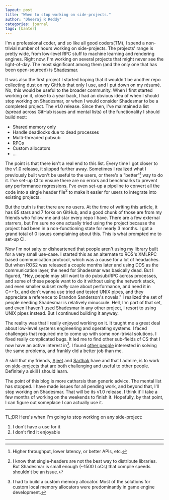 ```yaml
---
layout: post
title: "When to stop working on side-projects."
author: "Dheeraj R Reddy"
categories: journal
tags: [banter]
---
```


I'm a professional coder, and so like all good coders(TM), I spend a non-trivial number of hours working on side-projects. The projects' range is pretty wide, from low-level RPC
stuff to machine learning and rendering engines. Right now, I'm working on several projects that might
never see the light-of-day. The most significant among them (and the only one that has been open-sourced)
is [Shadesmar](https://github.com/squadrick/shadesmar).

It was also the first project I started hoping that it wouldn't be another repo collecting dust
on my GitHub that only I use, and I put down on my résumé. No, this would be useful to the broader
community.
When I first started working on it, close to a year back, I had an obvious idea of when I should
stop working on Shadesmar, or when I would consider Shadesmar to be a completed project.
The v1.0 release. Since then, I've maintained a list (spread across GitHub issues and mental lists) of
the functionality I should build next:
- Shared memory only
- Handle deadlocks due to dead processes
- Multi-threaded pubsub
- RPCs
- Custom allocators
- ...

The point is that there isn't a real end to this list. Every time I got closer to the v1.0 release, it
slipped further away. Sometimes I realized what I previously built won't be useful to the users, or
there's a "better"[^nit] way to do it. I've set-up CI to ensure there are no errors and
benchmarks to prevent any performance regressions. I've even set-up a pipeline to convert all
the code into a single header file[^single-header] to make it easier for users to integrate into
existing projects.

But the truth is that there are no users. At the time of writing this article, it has 85 stars and 7 forks on GitHub,
and a good chunk of those are from my friends who follow me and star every repo I have. There are a few
external starrers, but I'm sure no one actually tried using the project because the project
had been in a non-functioning state for nearly 3 months. I got a grand total of 0 issues complaining about this.
This is what prompted me to set-up CI.

Now I'm not salty or disheartened that people aren't using my library built for a very small use-case.
I started this as an alternate to ROS's XMLRPC based communication protocol, which was a cause for a
lot of headaches. But when ROS2 was released a couple months later and using DDS as the communication layer,
the need for Shadesmar was basically dead. But I figured, "Hey, people may still want to do pubsub/RPC across
processes, and some of these people want to do it without using the network stack, and even smaller subset
*really* care about performance, and need it in C++1x, and don't wanna use tried and tested UNIX pipes, and
they appreciate a reference to Brandon Sanderson's novels." I realized the set of people needing Shadesmar
is relatively minuscule. Hell, I'm part of that set, and even I haven't used Shadesmar in any other project, I
resort to using UNIX pipes instead. But I continued building it anyway.

The reality was that I really enjoyed working on it. It taught me a great deal about low-level systems engineering
and operating systems. I faced challenges that required me to come up with some non-trivial solutions. I fixed
really complicated bugs. It led me to find other sub-fields of CS that I now have an active interest in[^game-dev].
I found [other people](https://github.com/alephzero/alephzero) interested in solving the same problems, and frankly
did a better job than me.

A skill that my friends, [Ajeet](https://github.com/ajeetdsouza) and [Sarthak](https://github.com/naiveHobo) have
and that I admire, is to work on [side](https://github.com/naiveHobo/InvoiceNet)-[projects](https://github.com/ajeetdsouza/zoxide) that are both
challenging and useful to other people. Definitely a skill I should learn.

The point of this blog is more catharsis than generic advice. The mental list has stopped. I have
made issues for all pending work, and beyond that, I'll stop working on Shadesmar. That will be its v1.0 release.
I think it'll take a few months of working on the weekends to finish it. Hopefully, by that point, I can figure out
someplace I can actually use it.

---

TL;DR Here's when I'm going to stop working on any side-project:
1. I don't have a use for it
2. I don't find it enjoyable

---

[^nit]: Higher throughput, lower latency, or better APIs, etc.

[^single-header]: I know that single-headers are not the best way to distribute libraries. But Shadesmar is small enough (~1500 LoCs) that compile speeds shouldn't be an issue.

[^game-dev]: I had to build a custom memory allocator. Most of the solutions for custom local memory allocators were predominantly in game engine development.
